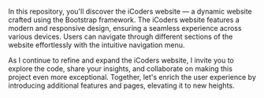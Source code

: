 In this repository, you'll discover the iCoders website — a dynamic website crafted using the Bootstrap framework. The iCoders website features a modern and responsive design, ensuring a seamless experience across various devices. Users can navigate through different sections of the website effortlessly with the intuitive navigation menu.

As I continue to refine and expand the iCoders website, I invite you to explore the code, share your insights, and collaborate on making this project even more exceptional. Together, let's enrich the user experience by introducing additional features and pages, elevating it to new heights.
